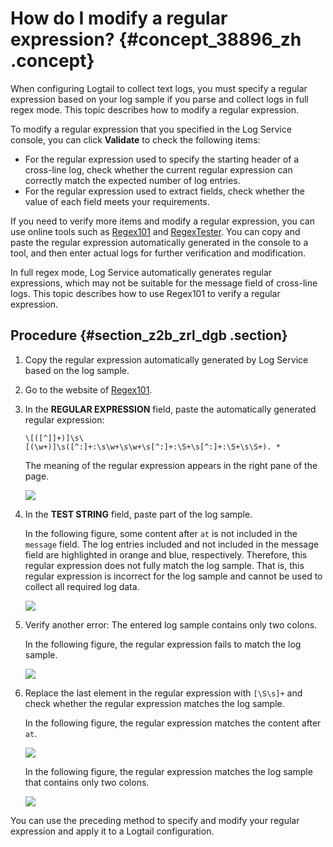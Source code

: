 # How do I modify a regular expression? {#concept_38896_zh .concept}

When configuring Logtail to collect text logs, you must specify a regular expression based on your log sample if you parse and collect logs in full regex mode. This topic describes how to modify a regular expression.

To modify a regular expression that you specified in the Log Service console, you can click **Validate** to check the following items:

-   For the regular expression used to specify the starting header of a cross-line log, check whether the current regular expression can correctly match the expected number of log entries.
-   For the regular expression used to extract fields, check whether the value of each field meets your requirements.

If you need to verify more items and modify a regular expression, you can use online tools such as [Regex101](https://regex101.com/) and [RegexTester](https://www.regextester.com/). You can copy and paste the regular expression automatically generated in the console to a tool, and then enter actual logs for further verification and modification.

In full regex mode, Log Service automatically generates regular expressions, which may not be suitable for the message field of cross-line logs. This topic describes how to use Regex101 to verify a regular expression.

## Procedure {#section_z2b_zrl_dgb .section}

1.  Copy the regular expression automatically generated by Log Service based on the log sample.
2.  Go to the website of [Regex101](https://regex101.com/).
3.  In the **REGULAR EXPRESSION** field, paste the automatically generated regular expression:

    ```
    \[([^]]+)]\s\[(\w+)]\s([^:]+:\s\w+\s\w+\s[^:]+:\S+\s[^:]+:\S+\s\S+). *
    ```

    The meaning of the regular expression appears in the right pane of the page.

    ![](http://static-aliyun-doc.oss-cn-hangzhou.aliyuncs.com/assets/img/13296/156808182834348_en-US.png)

4.  In the **TEST STRING** field, paste part of the log sample.

    In the following figure, some content after `at` is not included in the `message` field. The log entries included and not included in the message field are highlighted in orange and blue, respectively. Therefore, this regular expression does not fully match the log sample. That is, this regular expression is incorrect for the log sample and cannot be used to collect all required log data.

    ![](http://static-aliyun-doc.oss-cn-hangzhou.aliyuncs.com/assets/img/13296/156808182834349_en-US.png)

5.  Verify another error: The entered log sample contains only two colons.

    In the following figure, the regular expression fails to match the log sample.

    ![](http://static-aliyun-doc.oss-cn-hangzhou.aliyuncs.com/assets/img/13296/156808182934350_en-US.png)

6.  Replace the last element in the regular expression with `[\S\s]+` and check whether the regular expression matches the log sample.

    In the following figure, the regular expression matches the content after `at`.

    ![](http://static-aliyun-doc.oss-cn-hangzhou.aliyuncs.com/assets/img/13296/156808182934351_en-US.png)

    In the following figure, the regular expression matches the log sample that contains only two colons.

    ![](http://static-aliyun-doc.oss-cn-hangzhou.aliyuncs.com/assets/img/13296/156808182934352_en-US.png)


You can use the preceding method to specify and modify your regular expression and apply it to a Logtail configuration.

